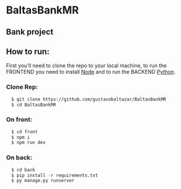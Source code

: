 # BaltasBankMR

## Bank project

## How to run:
First you'll need to clone the repo to your local machine, to run the FRONTEND you need to install [Node](https://nodejs.org/en/) and to run the BACKEND [Python](https://www.python.org/downloads/release/python-3110/).
### Clone Rep:

```bash
  $ git clone https://github.com/gustavobaltazar/BaltasBankMR
  $ cd BaltasBankMR
```

### On front:
```js
  $ cd front
  $ npm i
  $ npm run dev
```

### On back:
```py
  $ cd back
  $ pip install -r requirements.txt
  $ py manage.py runserver
```
  
